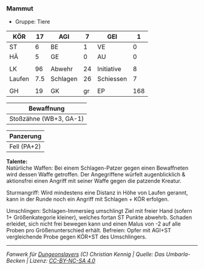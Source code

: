 ### Mammut  
- Gruppe: Tiere  

| KÖR | 17 | AGI | 7 | GEI | 1 |
| --- | --- | --- | --- | --- | --- |
| ST | 6 | BE | 1 | VE | 0 |
| HÄ | 5 | GE | 0 | AU | 0 |
|  |  |  |  |  |  |
| LK | 96 | Abwehr | 24 | Initiative | 8 |
| Laufen | 7.5 | Schlagen | 26 | Schiessen | 7 |
|  |  |  |  |  |  |
| GH | 19 | GK | gr | EP | 168 |


| Bewaffnung |
| --- |
| Stoßzähne (WB+3, GA-1) |


| Panzerung |
| --- |
| Fell (PA+2) |


**Talente:**  
Natürliche Waffen: Bei einem Schlagen-Patzer gegen einen Bewaffneten wird dessen Waffe getroffen. Der Angegriffene würfelt augenblicklich & aktionsfrei einen Angriff mit seiner Waffe gegen die patzende Kreatur.

Sturmangriff: Wird mindestens eine Distanz in Höhe von Laufen gerannt, kann in der Runde noch ein Angriff mit Schlagen + KÖR erfolgen.

Umschlingen: Schlagen-Immersieg umschlingt Ziel mit freier Hand (sofern 1+ Größenkategorie kleiner), welches fortan ST Punkte abwehrb. Schaden erleidet, sich nicht frei bewegen kann und einen Malus von -2 auf alle Proben pro Größenunterschied erhält. Befreien: Opfer mit AGI+ST vergleichende Probe gegen KÖR+ST des Umschlingers.





___
*Fanwerk für [Dungeonslayers](https://www.dungeonslayers.net/) (C) Christian Kennig | Quelle: Das Umbarla-Becken | Lizenz: [CC-BY-NC-SA 4.0](https://creativecommons.org/licenses/by-nc-sa/4.0/deed.de)*